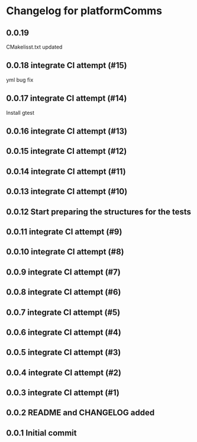 # Changelog for platformComms

## 0.0.19 
CMakelisst.txt updated

## 0.0.18 integrate CI attempt (#15)
yml bug fix

## 0.0.17 integrate CI attempt (#14)
Install gtest

## 0.0.16 integrate CI attempt (#13)

## 0.0.15 integrate CI attempt (#12)

## 0.0.14 integrate CI attempt (#11)

## 0.0.13 integrate CI attempt (#10)

## 0.0.12 Start preparing the structures for the tests

## 0.0.11 integrate CI attempt (#9)

## 0.0.10 integrate CI attempt (#8)

## 0.0.9 integrate CI attempt (#7)

## 0.0.8 integrate CI attempt (#6)

## 0.0.7 integrate CI attempt (#5)

## 0.0.6 integrate CI attempt (#4)

## 0.0.5 integrate CI attempt (#3)

## 0.0.4 integrate CI attempt (#2)

## 0.0.3 integrate CI attempt (#1)

## 0.0.2 README and CHANGELOG added

## 0.0.1 Initial commit

